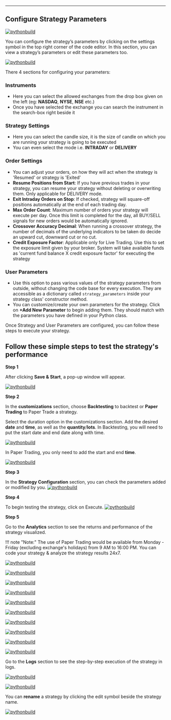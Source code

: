 
---
## Configure Strategy Parameters

[![pythonbuild](imgs_v2/python_build_new_strategy_parameters.png "Click to Enlarge or Ctrl+Click to open in a new Tab")](imgs_v2/python_build_new_strategy_parameters.png)

You can configure the strategy’s parameters by clicking on the settings symbol in the top right corner of the code editor. In this section, you can view a strategy’s parameters or edit these parameters too.

[![pythonbuild](imgs_v2/python_build_edit_configuration.png "Click to Enlarge or Ctrl+Click to open in a new Tab")](imgs_v2/python_build_edit_configuration.png)

There 4 sections for configuring your parameters:

### Instruments
- Here you can select the allowed exchanges from the drop box given on the left (eg: **NASDAQ**, **NYSE**, **NSE** etc.)
- Once you have selected the exchange you can search the instrument in the search-box right beside it

### Strategy Settings
- Here you can select the candle size, it is the size of candle on which you are running your strategy is going to be executed
- You can even select the mode i.e. **INTRADAY** or **DELIVERY**

### Order Settings
- You can adjust your orders, on how they will act when the strategy is 'Resumed' or strategy is 'Exited'
- **Resume Positions from Start**: If you have previous trades in your strategy, you can resume your strategy without deleting or overwriting them. Only applicable for DELIVERY mode.
- **Exit Intraday Orders on Stop**: If checked, strategy will square-off positions automatically at the end of each trading day.
- **Max Order Count**: Maximum number of orders your strategy will execute per day. Once this limit is completed for the day, all BUY/SELL signals for new orders would be automatically ignored.
- **Crossover Accuracy Decimal**: When running a crossover strategy, the number of decimals of the underlying indicators to be taken do decide an upward cut, downward cut or no cut.
- **Credit Exposure Factor**: Applicable only for Live Trading. Use this to set the exposure limit given by your broker. System will take available funds as 'current fund balance X credit exposure factor' for executing the strategy

### User Parameters
- Use this option to pass various values of the strategy parameters from outside, without changing the code base for every execution. They are accessible as a dictionary called `strategy_parameters` inside  your strategy class' constructor method.
- You can customize/create your own parameters for the strategy. Click on **+Add New Parameter** to begin adding them. They should match with the parameters you have defined in your Python class.


Once Strategy and User Parameters are configured, you can follow these steps to execute your strategy.

[//]: # (To know more about the parameters, [click here]&#40;https://help.algobulls.com/member/tweak.html&#41;{target=_blank}.)

## Follow these simple steps to test the strategy's performance

**Step 1**

After clicking **Save & Start**, a pop-up window will appear.

[![pythonbuild](imgs_v2/python_build_save_and_start.png "Click to Enlarge or Ctrl+Click to open in a new Tab")](imgs_v2/python_build_save_and_start.png)

**Step 2**

In the **customizations** section, choose **Backtesting** to backtest or **Paper Trading** to Paper Trade a strategy.

Select the duration option in the customizations section. Add the desired **date** and **time**, as well as the **quantity**/**lots**. In Backtesting, you will need to put the start date and end date along with time.

[![pythonbuild](imgs_v2/python_build_backtesting.png "Click to Enlarge or Ctrl+Click to open in a new Tab")](imgs_v2/python_build_backtesting.png)

In Paper Trading, you only need to add the start and end **time**.

[![pythonbuild](imgs_v2/python_build_papertesting.png "Click to Enlarge or Ctrl+Click to open in a new Tab")](imgs_v2/python_build_papertesting.png)

**Step 3**

In the **Strategy Configuration** section, you can check the parameters added or modified by you.
[![pythonbuild](imgs_v2/python_build_check_config.png "Click to Enlarge or Ctrl+Click to open in a new Tab")](imgs_v2/python_build_check_config.png)
 

**Step 4**

To begin testing the strategy, click on Execute.
[![pythonbuild](imgs_v2/python_build_execute_button.png "Click to Enlarge or Ctrl+Click to open in a new Tab")](imgs_v2/python_build_execute_button.png)

**Step 5**

Go to the **Analytics** section to see the returns and performance of the strategy visualized.

!!! note "Note:"
    The use of Paper Trading would be available from Monday - Friday (excluding exchange's holidays) from 9 AM to 16:00 PM. You can code your strategy & analyze the strategy results 24x7.

[![pythonbuild](imgs_v2/python_build_results.png "Click to Enlarge or Ctrl+Click to open in a new Tab")](imgs_v2/python_build_results.png)

[![pythonbuild](imgs_v2/python_build_stats.png "Click to Enlarge or Ctrl+Click to open in a new Tab")](imgs_v2/python_build_stats.png)

[![pythonbuild](imgs_v2/python_build_cumulative_return_plot.png "Click to Enlarge or Ctrl+Click to open in a new Tab")](imgs_v2/python_build_cumulative_return_plot.png)

[![pythonbuild](imgs_v2/python_build_pnl_bar_chart.png "Click to Enlarge or Ctrl+Click to open in a new Tab")](imgs_v2/python_build_pnl_bar_chart.png)

[![pythonbuild](imgs_v2/python_build_eoy_monthly_returns_histogram.png "Click to Enlarge or Ctrl+Click to open in a new Tab")](imgs_v2/python_build_eoy_monthly_returns_histogram.png)

[![pythonbuild](imgs_v2/python_build_monthly_returns_heatmap.png "Click to Enlarge or Ctrl+Click to open in a new Tab")](imgs_v2/python_build_monthly_returns_heatmap.png)

[![pythonbuild](imgs_v2/python_build_daily_returns.png "Click to Enlarge or Ctrl+Click to open in a new Tab")](imgs_v2/python_build_daily_returns.png)

[![pythonbuild](imgs_v2/python_build_underwater_drawdown.png "Click to Enlarge or Ctrl+Click to open in a new Tab")](imgs_v2/python_build_daily_returns.png)

[![pythonbuild](imgs_v2/python_build_roi_volume_trades_heatmap.png "Click to Enlarge or Ctrl+Click to open in a new Tab")](imgs_v2/python_build_roi_volume_trades_heatmap.png)

[![pythonbuild](imgs_v2/pnl_history.png "Click to Enlarge or Ctrl+Click to open in a new Tab")](imgs_v2/pnl_history.png)

Go to the **Logs** section to see the step-by-step execution of the strategy in logs.

[![pythonbuild](imgs_v2/python_build_user_logs.png "Click to Enlarge or Ctrl+Click to open in a new Tab")](imgs_v2/python_build_user_logs.png)

[![pythonbuild](imgs_v2/python_build_order_history.png "Click to Enlarge or Ctrl+Click to open in a new Tab")](imgs_v2/python_build_order_history.png)

You can **rename** a strategy by clicking the edit symbol beside the strategy name.

[![pythonbuild](imgs_v2/python_build_strategy_rename.png "Click to Enlarge or Ctrl+Click to open in a new Tab")](imgs_v2/python_build_strategy_rename.png)
